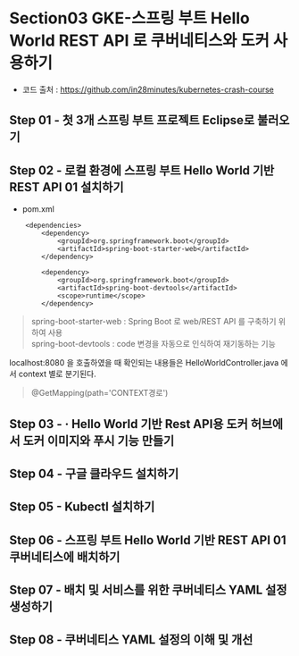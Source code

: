 # Section03 GKE-스프링 부트 Hello World REST API 로 쿠버네티스와 도커 사용하기
* 코드 출처 : https://github.com/in28minutes/kubernetes-crash-course
## Step 01 - 첫 3개 스프링 부트 프로젝트 Eclipse로 불러오기
## Step 02 - 로컬 환경에 스프링 부트 Hello World 기반 REST API 01 설치하기
* pom.xml 
```
	<dependencies>
		<dependency>
			<groupId>org.springframework.boot</groupId>
			<artifactId>spring-boot-starter-web</artifactId>
		</dependency>

		<dependency>
			<groupId>org.springframework.boot</groupId>
			<artifactId>spring-boot-devtools</artifactId>
			<scope>runtime</scope>
		</dependency>

```   
> spring-boot-starter-web : Spring Boot 로 web/REST API 를 구축하기 위하여 사용   
> spring-boot-devtools : code 변경을 자동으로 인식하여 재기동하는 기능   

localhost:8080 을 호출하였을 때 확인되는 내용들은 HelloWorldController.java 에서 context 별로 분기된다.   
> @GetMapping(path='CONTEXT경로')   


## Step 03 - · Hello World 기반 Rest API용 도커 허브에서 도커 이미지와 푸시 기능 만들기
## Step 04 - 구글 클라우드 설치하기
## Step 05 - Kubectl 설치하기
## Step 06 - 스프링 부트 Hello World 기반 REST API 01 쿠버네티스에 배치하기
## Step 07 - 배치 및 서비스를 위한 쿠버네티스 YAML 설정 생성하기
## Step 08 - 쿠버네티스 YAML 설정의 이해 및 개선
